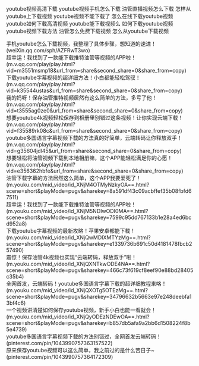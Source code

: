 youtube视频高清下载
youtube视频手机怎么下载
油管直播视频怎么下载
怎样从youtube上下载视频
youtube视频不能下载了
怎么在线下载youtube视频
youtube如何下载高清视频
youtube能下载视频么
如何下载youtube视频
youtube视频下载方法
油管怎么免费下载视频
怎么从youtube下载视频






手机youtube怎么下载视频，我整理了具体步骤，想知道的速进！(weiXin.qq.com/sph/AZFRwT3wo)<br>
超幸运！我找到了一款能下载推特油管等视频的APP啦！(m.v.qq.com/play/play.html?vid=m3551msmp18&url_from=share&second_share=0&share_from=copy)<br>
下载youtube字幕视频的超详细方法！小白都能轻松驾驭！(m.v.qq.com/play/play.html?vid=k35544ustas&url_from=share&second_share=0&share_from=copy)<br>
我的妈呀！保存油管推特视频居然有这么简单的方法，多亏了他！(m.v.qq.com/play/play.html?vid=t3555ag0ze0&url_from=share&second_share=0&share_from=copy)<br>
想要youtube4k视频轻松保存到相册里别错过这条视频！让你实现云端下载！(m.v.qq.com/play/play.html?vid=f35589rk08c&url_from=share&second_share=0&share_from=copy)<br>
youtube多国语言字幕视频下载的方法真的好简单，云端转码让你释放双手！(m.v.qq.com/play/play.html?vid=g35604jdl45&url_from=share&second_share=0&share_from=copy)<br>
想要轻松将油管视频下载到本地相册嘛，这个APP能轻松满足你的心愿！(m.v.qq.com/play/play.html?vid=e356362hbfe&url_from=share&second_share=0&share_from=copy)<br>
油管下载字幕的方法居然这么简单，这个APP我要爱死了！(m.youku.com/mid_video/id_XNjM4OTMyNzkyOA==.html?scene=short&playMode=pugv&sharekey=8a591df43c09acbffef35b08fbfd67511)<br>
超幸运！我找到了一款能下载推特油管等视频的APP啦！(m.youku.com/mid_video/id_XNjM5NDIwODI0MA==.html?scene=short&playMode=pugv&sharekey=7599c95dd767133b1e28a4ed6bcd952a8)<br>
下载youtube字幕视频的最新攻略！苹果安卓都能下载！(m.youku.com/mid_video/id_XNjQwMDIXMTYzMg==.html?scene=short&playMode=pugv&sharekey=e1339736b691c50d4181478fbcb257490)<br>
震惊！保存油管4k视频也实现“云端转码，释放双手”啦！(m.youku.com/mid_video/id_XNjQXNTkwODE4NA==.html?scene=short&playMode=pugv&sharekey=466c73f619cf8eef90e88bd28405c35b4)<br>
全网首发，云端转码！youtube多国语言字幕下载的超详细教程来咯！(m.youku.com/mid_video/id_XNjQXOTg5OTEzMg==.html?scene=short&playMode=pugv&sharekey=34796632b5663e97e248deebfa13bf4c6)<br>
一个视频讲清楚如何保存youtube视频，新手小白也能一看就会！(m.youku.com/mid_video/id_XNjQyODEzNDEwOA==.html?scene=short&playMode=pugv&sharekey=b857db5afa9a2bb6d1508224f8b5e4739)<br>
youtube多国语言字幕视频下载的方法别错过，全网首发云端转码！(pinterest.com/pin/1043990757363157522)<br>
原来保存youtube视频可以这么简单，我之前过的是什么苦日子~(pinterest.com/pin/1043990757364172309)<br>
